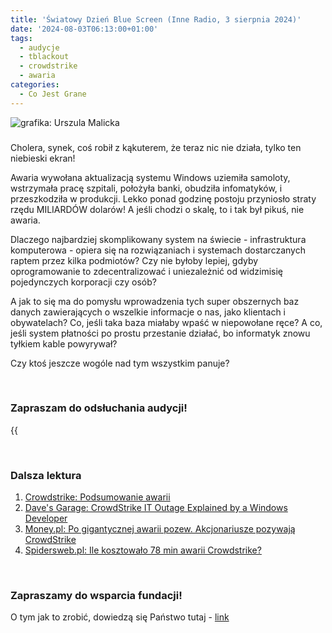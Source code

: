 ```yaml
---
title: 'Światowy Dzień Blue Screen (Inne Radio, 3 sierpnia 2024)'
date: '2024-08-03T06:13:00+01:00'
tags:
  - audycje
  - tblackout
  - crowdstrike
  - awaria
categories:
  - Co Jest Grane
---
```


![grafika: Urszula Malicka](/uploads/CJG_77_2024_08_03.png)

### 
Cholera, synek, coś robił z kąkuterem, że teraz nic nie działa, tylko ten niebieski ekran!

Awaria wywołana aktualizacją systemu Windows uziemiła samoloty, wstrzymała pracę szpitali, położyła banki, obudziła infomatyków, i przeszkodziła w produkcji. Lekko ponad godzinę postoju przyniosło straty rzędu MILIARDÓW dolarów! A jeśli chodzi o skalę, to i tak był pikuś, nie awaria.

Dlaczego najbardziej skomplikowany system na świecie - infrastruktura komputerowa - opiera się na rozwiązaniach i systemach dostarczanych raptem przez kilka podmiotów? Czy nie byłoby lepiej, gdyby oprogramowanie to zdecentralizować i uniezależnić od widzimisię pojedynczych korporacji czy osób?

A jak to się ma do pomysłu wprowadzenia tych super obszernych baz danych zawierających o wszelkie informacje o nas, jako klientach i obywatelach? Co, jeśli taka baza miałaby wpaść w niepowołane ręce? A co, jeśli system płatności po prostu przestanie działać, bo informatyk znowu tyłkiem kable powyrywał?

Czy ktoś jeszcze wogóle nad tym wszystkim panuje?

<br>

### Zapraszam do odsłuchania audycji!

{{<audio src="audio/LONG CJG_77_2024_08_03.mp3" caption="Zapis audycji CJG, publikowanej na łamach Innego Radia Głuchołazy w dniu 3 sierpnia 2024">}}

<br>

### Dalsza lektura

1. [Crowdstrike: Podsumowanie awarii](https://www.crowdstrike.com/wp-content/uploads/2024/07/CrowdStrike-PIR-Executive-Summary.pdf)
2. [Dave's Garage: CrowdStrike IT Outage Explained by a Windows Developer](https://www.youtube.com/watch?v=wAzEJxOo1ts)
3. [Money.pl: Po gigantycznej awarii pozew. Akcjonariusze pozywają CrowdStrike](https://www.money.pl/gospodarka/po-gigantycznej-awarii-pozew-akcjonariusze-pozywaja-crowdstrike-7055501466462784a.html)
4. [Spidersweb.pl: Ile kosztowało 78 min awarii Crowdstrike?](https://spidersweb.pl/2024/07/crowdstrike-awaria-straty-kwota.html)

<br>

### Zapraszamy do wsparcia fundacji!
O tym jak to zrobić, dowiedzą się Państwo tutaj - [link](https://audycje.com.pl/posts/wsparcie/)